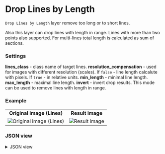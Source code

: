 # Drop Lines by Length

`Drop Lines by Length` layer remove too long or to short lines.

Also this layer can drop lines with length in range.
Lines with more than two points also supported. For multi-lines total length is calculated as sum of sections.

### Settings

**lines_class** - class name of target lines.
**resolution_compensation** - used for images with different resolution (scales). If `false` - line length calcalute with pixels. If `true` - in relative units.
**min_length** - minimal line length.
**max_length** - maximal line length.
**invert** - invert drop results. This mode can be used to remove lines with length in range.


### Example

<table>
<tr>
<td style="text-align:center"><strong>Original image (Lines)</strong></td>
<td style="text-align:center"><strong>Result image</strong></td>
</tr>
<tr>
<td> <img src="https://github.com/supervisely-ecosystem/dtl-v2/assets/79905215/c048f2fb-a26d-4bdc-b2e4-a97595171e17" alt="Original image (Lines)"/> </td>
<td> <img src="https://github.com/supervisely-ecosystem/dtl-v2/assets/79905215/edb5fa0f-f4fa-4964-a0a2-f227bb9d15da" alt="Result image"/> </td>
</tr>
</table>

### JSON view


<details>
  <summary>JSON view</summary>

```json
{
    "action": "drop_lines_by_length",
    "src": [
        "$data_1"
    ],
    "dst": "$drop_lines_by_length_2",
    "settings": {
        "lines_class": "squirrel_line",
        "resolution_compensation": true,
        "invert": true,
        "min_length": 1,
        "max_length": 5
    }
}
```

</details>